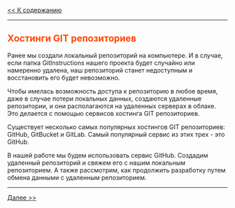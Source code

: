 <style>h2{color:#ff4800}</style>

[<< К содержанию](readme.md)

---

## Хостинги GIT репозиториев

Ранее мы создали локальный репозиторий на компьютере. И в случае, если папка GitInstructions нашего проекта будет случайно или намеренно удалена, наш репозиторий станет недоступным и восстановить его будет невозможно.

Чтобы имелась возможность доступа к репозиторию в любое время, даже в случае потери локальных данных, создаются удаленные репозитории, и они располагаются на удаленных серверах в облаке. Это делается с помощью сервисов хостинга GIT репозиториев.

Существует несколько самых популярных хостингов GIT репозиториев: GitHub, GitBucket и GitLab. Самый популярный сервис из этих трех - это GitHub.

В нашей работе мы будем использовать сервис GitHub. Создадим удаленный репозиторий и свяжем его с нашим локальным репозиторием. А также рассмотрим, как продолжить разработку путем обмена данными с удаленным репозиторием.

---

[Далее >>](sign-up-on-github.md)

